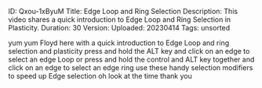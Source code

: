 ID: Qxou-1xByuM
Title: Edge Loop and Ring Selection
Description: This video shares a quick introduction to Edge Loop and Ring Selection in Plasticity.
Duration: 30
Version: 
Uploaded: 20230414
Tags: unsorted

yum yum
Floyd here with a quick introduction to
Edge Loop and ring selection and
plasticity press and hold the ALT key
and click on an edge to select an edge
Loop or press and hold the control and
ALT key together and click on an edge to
select an edge ring use these handy
selection modifiers to speed up Edge
selection oh look at the time
thank you
